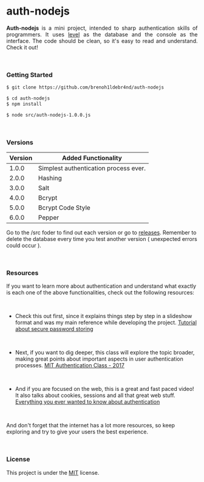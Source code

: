 # auth-nodejs

<p align="justify"><b>Auth-nodejs</b> is a mini project, intended to sharp authentication skills of programmers. It uses <a href="https://github.com/Level/level">level</a> as the database and the console as the interface. The code should be clean, so it's easy to read and understand. Check it out!</p>

<br>

### Getting Started

```bash
$ git clone https://github.com/brenoh1ldebr4nd/auth-nodejs
```

```bash
$ cd auth-nodejs
$ npm install
```

```bash
$ node src/auth-nodejs-1.0.0.js
```

<br>

### Versions

**Version** | **Added Functionality** 
----------- | ----------------------- 
1.0.0       | Simplest authentication process ever. 
2.0.0       | Hashing 
3.0.0       | Salt 
4.0.0       | Bcrypt 
5.0.0       | Bcrypt Code Style 
6.0.0       | Pepper 

Go to the /src foder to find out each version or go to [releases](https://github.com/brenoh1ldebr4nd/auth-nodejs/releases "releases").
Remember to delete the database every time you test another version ( unexpected errors could occur ).

<br>

### Resources

If you want to learn more about authentication and understand what exactly is each one of the above functionalities, check out the following resources:

<br/>

- Check this out first, since it explains things step by step in a slideshow format and was my main reference while developing the project. [Tutorial about secure password storing](https://www.martinstoeckli.ch/hash/en/ "Secure Password Storing - Tutorial")

<br/>

- Next, if you want to dig deeper, this class will explore the topic broader, making great points about important aspects in user authentication processes. [MIT Authentication Class - 2017](https://www.youtube.com/watch?v=MT7X17ZRo1U "MIT Authentication Class")

<br/>

- And if you are focused on the web, this is a great and fast paced video! It also talks about cookies, sessions and all that great web stuff. [Everything you ever wanted to know about authentication](https://www.youtube.com/watch?v=j8Yxff6L_po "Everything you ever wanted to know about authentication")

<br/>

And don't forget that the internet has a lot more resources, so keep exploring and try to give your users the best experience.

<br/><h3>License</h3>
This project is under the <a href="./LICENSE">MIT</a> license.
